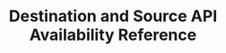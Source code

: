 ---
# -------------------------- #
#          PAGE INFO         #
# -------------------------- #

title: Destination and Source API Availability Reference
permalink: /developers/stitch-connect/guides/source-destination-reference
summary: "Current API availability for Stitch's destinations and sources."

product-type: "connect"
content-type: "guide"
content-id: &key "connect-connection-reference"

key: "connect-connection-reference"

layout: general
sidebar: api


# -------------------------- #
#      GUIDE PAGE INFO       #
# -------------------------- #

## This is used only on the /stitch-connect/guides page.
doc-type: "reference"
icon: source
order: 10

description: "Current API availability for Stitch's destinations and sources."


# -------------------------- #
#         GUIDE INTRO        #
# -------------------------- #

intro: |
  {% include misc/data-files.html %}
  {% include misc/icons.html %}

  This guide serves as a reference for API availability for Stitch's destinations and sources.

  {% for section in page.sections %}
  - [{{ section.title }}](#{{ section.anchor }})
  {% endfor %}


# -------------------------- #
#        GUIDE CONTENT       #
# -------------------------- #


sections:
  - title: "Destination API availability"
    anchor: "destinations-api-availability"
# The logic in this section uses the destination setup guides to
# create rows in the table. Doing this because there aren't dedicated
# pages for each 'branded' type of destination, and this is
# currently the only way to get everything without hard coding it.
    content: |
      In the table below:

      - **Destination name**: The name of the destination and a link to its setup guide.
      - **API availability**: Indicates if the destination is available via the API. {{ supported | replace:"TOOLTIP","Available in Connect" }} indicates that the destination is supported; {{ not-supported | replace:"TOOLTIP","Not available in Connect" }} indicates the destination isn't supported.
      - **API form property**: If the destination is supported, this column will contain the name of the destination's corresponding API [destination form property]({{ link.connect.api | prepend: site.baseurl | append: site.data.connect.data-structures.destination-form-properties.section }}). Use this info to create the destination using the [Create a destination endpoint]({{ link.connect.api | prepend: site.baseurl | append: site.data.connect.core-objects.destinations.create.anchor }}).

      {% assign destinations = site.destinations | where:"content-type","destination-setup" | sort:"display_name" %}
      {% assign form-properties = site.developer-files | where:"content-type","api-form" %}
      {% assign forms-of-type = form-properties | where:"form-type","destination" | sort:"display-name" %}

      <table class="attribute-list">
      <tr>
      <td align="right" width="35%; fixed">
      <strong>Destination name</strong>
      </td>
      <td>
      <strong>API availability</strong>
      </td>
      <td>
      <strong>API form property</strong>
      </td>
      </tr>
      {% for destination in destinations %}
      {% if destination.key contains "setup" %}
        {% assign latest-version = site.data.destinations[destination.type]versions.latest-version %}
        {% assign version = "v" | append: latest-version %}

      {% if destination.this-version == latest-version %}
      <tr>
      <td class="attribute-name">
      <a href="{{ destination.url | prepend: site.baseurl }}">
      {{ destination.display_name }}
      </a>
      </td>

      <td>
      {% if site.data.destinations[destination.type]stitch-details.api-type or site.data.destinations[destination.type][version]stitch-details.api-type %}

      {% if site.data.destinations[destination.type]stitch-details.api-type %}
      {% assign api-type = site.data.destinations[destination.type]stitch-details.api-type %}
      {% else %}
      {% assign api-type = site.data.destinations[destination.type][version]stitch-details.api-type %}
      {% endif %}

      {{ supported | replace:"TOOLTIP","Available in Connect" }} Available
      </td>
      <td>
      {% assign form-property = forms-of-type | where:"api-type",api-type | first %}
      <a href="{{ link.connect.api | prepend: site.baseurl | append:"#" | append:form-property.key }}">{{ form-property.api-type }}</a>
      </td>
      
      {% else %}

      {{ not-supported | replace:"TOOLTIP","Not available in Connect" }} Not available
      </td>
      <td>
      </td>
      {% endif %}

      </tr>
      {% endif %}
      {% endif %}
      {% endfor %}

  - title: "Source API availability"
    anchor: "sources-api-availability"
    content: |
      In the table below:

      - **Source name**: The name of the source and a link to its setup guide.
      - **API availability**: Indicates if the source is available via the API. {{ supported | replace:"TOOLTIP","Available in Connect" }} indicates that the source is supported; {{ not-supported | replace:"TOOLTIP","Not available in Connect" }} indicates the source isn't supported.
      - **API form property**: If the source is supported, this column will contain the name of the source's corresponding API [source form property]({{ link.connect.api | prepend: site.baseurl | append: site.data.connect.data-structures.source-form-properties.section }}). Use this info to create the source using the [Create a source endpoint]({{ link.connect.api | prepend: site.baseurl | append: site.data.connect.core-objects.sources.create.anchor }}).

      {% assign form-properties = site.developer-files | where:"content-type","api-form" %}
      {% assign forms-of-type = form-properties | where:"form-type","source" | sort:"display-name" %}
      {% assign all-connections = site.documents | where:"input",true | sort:"display_name" %}

      <table class="attribute-list">
      <tr>
      <td align="right" width="35%; fixed">
      <strong>Source name</strong>
      </td>
      <td>
      <strong>API availability</strong>
      </td>
      <td>
      <strong>API form property</strong>
      </td>
      </tr>
      {% for connection in all-connections %}

      {% if connection.db-type %}
      {% assign latest-version = site.data.taps.versions[connection.db-type]latest-version %}

      {% else %}
      {% assign latest-version = site.data.taps.versions[connection.name]latest-version %}
      {% endif %}

      {% if connection.this-version == latest-version %}
      <tr>
      <td class="attribute-name">
      <a href="{{ connection.url | prepend: site.baseurl }}">
      {{ connection.display_name }}
      </a>
      </td>
      <td>
      {% if connection.api-type %}
      {{ supported | replace:"TOOLTIP","Available in Connect" }} Available
      </td>
      <td>
      {% assign form-property = forms-of-type | where:"api-type",connection.api-type | first %}
      <a href="{{ link.connect.api | prepend: site.baseurl | append:"#" | append:form-property.key }}">{{ form-property.api-type }}</a>
      </td>
      {% else %}

      {{ not-supported | replace:"TOOLTIP","Not available in Connect" }} Not available
      </td>
      <td>
      </td>
      {% endif %}
      </tr>
      {% endif %}
      {% endfor %}
---